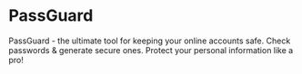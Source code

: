 # PassGuard

<p>PassGuard - the ultimate tool for keeping your online accounts safe. Check passwords & generate secure ones. Protect your personal information like a pro!<p>

